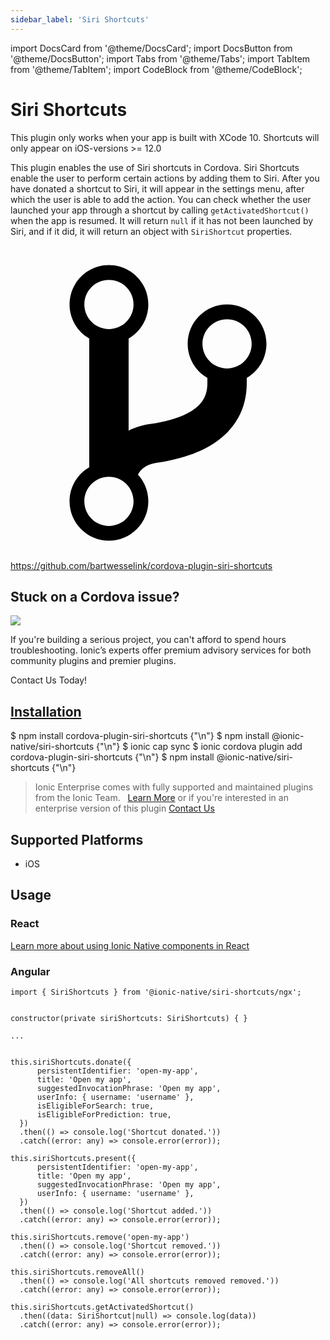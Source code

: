 ```yaml
---
sidebar_label: 'Siri Shortcuts'
---
```


import DocsCard from '@theme/DocsCard';
import DocsButton from '@theme/DocsButton';
import Tabs from '@theme/Tabs';
import TabItem from '@theme/TabItem';
import CodeBlock from '@theme/CodeBlock';

# Siri Shortcuts

This plugin only works when your app is built with XCode 10. Shortcuts will only appear on iOS-versions >= 12.0

This plugin enables the use of Siri shortcuts in Cordova. Siri Shortcuts enable the user to perform certain actions by adding them to Siri.
After you have donated a shortcut to Siri, it will appear in the settings menu, after which the user is able to add the action. You can check
whether the user launched your app through a shortcut by calling `getActivatedShortcut()` when the app is resumed. It will return `null`
if it has not been launched by Siri, and if it did, it will return an object with `SiriShortcut` properties.

<p><a href="https://github.com/bartwesselink/cordova-plugin-siri-shortcuts" target="_blank" rel="noopener" className="git-link">
  <svg viewBox="0 0 512 512"><path d="M416 160c0-35.3-28.7-64-64-64s-64 28.7-64 64c0 23.7 12.9 44.3 32 55.4v8.6c0 19.9-7.8 33.7-25.3 44.9-15.4 9.8-38.1 17.1-67.5 21.5-14 2.1-25.7 6-35.2 10.7V151.4c19.1-11.1 32-31.7 32-55.4 0-35.3-28.7-64-64-64S96 60.7 96 96c0 23.7 12.9 44.3 32 55.4v209.2c-19.1 11.1-32 31.7-32 55.4 0 35.3 28.7 64 64 64s64-28.7 64-64c0-16.6-6.3-31.7-16.7-43.1 1.9-4.9 9.7-16.3 29.4-19.3 38.8-5.8 68.9-15.9 92.3-30.8 36-22.8 55-57 55-98.8v-8.6c19.1-11.1 32-31.7 32-55.4zM160 56c22.1 0 40 17.9 40 40s-17.9 40-40 40-40-17.9-40-40 17.9-40 40-40zm0 400c-22.1 0-40-17.9-40-40s17.9-40 40-40 40 17.9 40 40-17.9 40-40 40zm192-256c-22.1 0-40-17.9-40-40s17.9-40 40-40 40 17.9 40 40-17.9 40-40 40z"></path></svg> https://github.com/bartwesselink/cordova-plugin-siri-shortcuts
</a></p>

<h2>Stuck on a Cordova issue?</h2>
<DocsCard className="cordova-ee-card" header="Don't waste precious time on plugin issues." href="https://ionicframework.com/sales?product_of_interest=Ionic%20Native">
  <div>
    <img src="/docs/icons/native-cordova-bot.png" class="cordova-ee-img" />
    <p>If you're building a serious project, you can't afford to spend hours troubleshooting. Ionic’s experts offer premium advisory services for both community plugins and premier plugins.</p>
    <DocsButton className="native-ee-detail">Contact Us Today!</DocsButton>
  </div>
</DocsCard>

<h2 id="installation">
  <a href="#installation">Installation</a>
</h2>
<Tabs defaultValue="Capacitor" values={[
  {value: 'Capacitor', label: 'Capacitor'},
  {value: 'Cordova', label: 'Cordova'},
  {value: 'Enterprise', label: 'Enterprise'},
]}>
  <TabItem value="Capacitor">
    <CodeBlock className="language-shell">
      $ npm install cordova-plugin-siri-shortcuts {"\n"}
      $ npm install @ionic-native/siri-shortcuts {"\n"}
      $ ionic cap sync
    </CodeBlock>
  </TabItem>
  <TabItem value="Cordova">
    <CodeBlock className="language-shell">
      $ ionic cordova plugin add cordova-plugin-siri-shortcuts {"\n"}
      $ npm install @ionic-native/siri-shortcuts {"\n"}
    </CodeBlock>
  </TabItem>
  <TabItem value="Enterprise">
    <blockquote>Ionic Enterprise comes with fully supported and maintained plugins from the Ionic Team. &nbsp;
      <a class="btn" href="https://ionic.io/docs/premier-plugins">Learn More</a> or if you're interested in an enterprise version of this plugin <a class="btn" href="https://ionicframework.com/sales?product_of_interest=Ionic%20Enterprise%20Engine">Contact Us</a></blockquote>
  </TabItem>
</Tabs>

## Supported Platforms

- iOS

## Usage

### React

[Learn more about using Ionic Native components in React](../native-community.md#react)

### Angular

```tsx
import { SiriShortcuts } from '@ionic-native/siri-shortcuts/ngx';


constructor(private siriShortcuts: SiriShortcuts) { }

...


this.siriShortcuts.donate({
      persistentIdentifier: 'open-my-app',
      title: 'Open my app',
      suggestedInvocationPhrase: 'Open my app',
      userInfo: { username: 'username' },
      isEligibleForSearch: true,
      isEligibleForPrediction: true,
  })
  .then(() => console.log('Shortcut donated.'))
  .catch((error: any) => console.error(error));

this.siriShortcuts.present({
      persistentIdentifier: 'open-my-app',
      title: 'Open my app',
      suggestedInvocationPhrase: 'Open my app',
      userInfo: { username: 'username' },
  })
  .then(() => console.log('Shortcut added.'))
  .catch((error: any) => console.error(error));

this.siriShortcuts.remove('open-my-app')
  .then(() => console.log('Shortcut removed.'))
  .catch((error: any) => console.error(error));

this.siriShortcuts.removeAll()
  .then(() => console.log('All shortcuts removed removed.'))
  .catch((error: any) => console.error(error));

this.siriShortcuts.getActivatedShortcut()
  .then((data: SiriShortcut|null) => console.log(data))
  .catch((error: any) => console.error(error));

```
